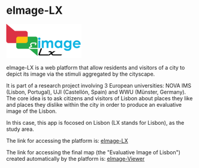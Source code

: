 # eImage-LX

<img src="https://raw.githubusercontent.com/matheussiba/eimg_lx/master/resources/images/eimg_logo_1.png" width="200" height="auto" />

eImage-LX is a web platform that allow residents and visitors of a city to depict its image via the stimuli aggregated by the cityscape.

It is part of a research project involving 3 European universities: NOVA IMS (Lisbon, Portugal), UJI (Castellón, Spain) and WWU (Münster, Germany). The core idea is to ask citizens and visitors of Lisbon about places they like and places they dislike within the city in order to produce an evaluative image of the Lisbon.


In this case, this app is focosed on Lisbon (LX stands for Lisbon), as the study area.

The link for accessing the platform is: [eImage-LX](http://eimglx.herokuapp.com/)

The link for accessing the final map (the "Evaluative Image of Lisbon") created automatically by the platform is: [eImage-Viewer](http://eimglx.herokuapp.com/map/eimg_viewer.php)


